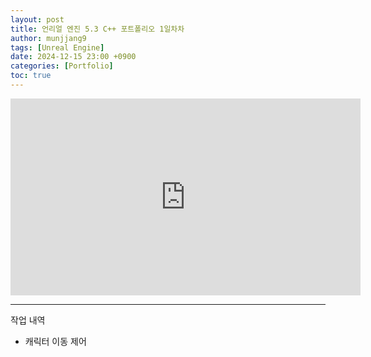 ```yaml
---
layout: post
title: 언리얼 엔진 5.3 C++ 포트폴리오 1일차차
author: munjjang9
tags: [Unreal Engine]
date: 2024-12-15 23:00 +0900
categories: [Portfolio]
toc: true
---
```


<iframe width="560" height="315" src="https://www.youtube.com/embed/9IRmTnen3OQ?si=EgCf8sJ9ZjliS3Cr" title="YouTube video player" frameborder="0" allow="accelerometer; autoplay; clipboard-write; encrypted-media; gyroscope; picture-in-picture; web-share" referrerpolicy="strict-origin-when-cross-origin" allowfullscreen></iframe>

---

작업 내역
- 캐릭터 이동 제어